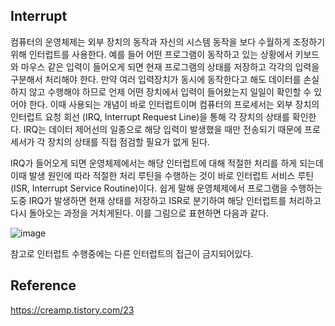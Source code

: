 ## Interrupt

컴퓨터의 운영체제는 외부 장치의 동작과 자신의 시스템 동작을 보다 수월하게 조정하기 위해 인터럽트를 사용한다. 
예를 들어 어떤 프로그램이 동작하고 있는 상황에서 키보드와 마우스 같은 입력이 들어오게 되면 현재 프로그램의 
상태를 저장하고 각각의 입력을 구분해서 처리해야 한다. 만약 여러 입력장치가 동시에 동작한다고 해도 데이터를 
손실하지 않고 수행해야 하므로 언제 어떤 장치에서 입력이 들어왔는지 일일이 확인할 수 있어야 한다. 이때 사용되는 
개념이 바로 인터럽트이며 컴퓨터의 프로세서는 외부 장치의 인터럽트 요청 회선 (IRQ, Interrupt Request Line)을 
통해 각 장치의 상태를 확인한다. IRQ는 데이터 제어선의 일종으로 해당 입력이 발생했을 때만 전송되기 때문에 프로세서가 
각 장치의 상태를 직접 점검할 필요가 없게 된다. 

IRQ가 들어오게 되면 운영체제에서는 해당 인터럽트에 대해 적절한 처리를 하게 되는데 이때 발생 원인에 따라 적절한 처리 
루틴을 수행하는 것이 바로 인터럽트 서비스 루틴(ISR, Interrupt Service Routine)이다. 쉽게 말해 운영체제에서 프로그램을 
수행하는 도중 IRQ가 발생하면 현재 상태를 저장하고 ISR로 분기하여 해당 인터럽트를 처리하고 다시 돌아오는 과정을 거치게된다. 
이를 그림으로 표현하면 다음과 같다.

![image](https://user-images.githubusercontent.com/21019088/56457011-68315180-63af-11e9-8ef3-90caaa0ebcc5.png)

참고로 인터럽트 수행중에는 다른 인터럽트의 접근이 금지되어있다.

## Reference
https://creamp.tistory.com/23

